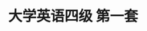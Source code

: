 ---
layout: cet
pageName: examination
title: 大学英语四级 第一套
period: 2017年06月
courseID:
description:
parts:
  - title: Writing
    length: 30
    description: （请于正式开考后半小时内完成该部分，之后将进行听力考试）
    tip: 请用黑色签字笔在答题卡 1 指定区域内作答作文题，在试题册上的作答无效！
    directions: For this part, you are allowed 30 minutes to write a short easy on <strong>your campus website to sell a bicycle you used at college</strong>. Your advertisement may include its brand, specifications/features, condition and price, and your contact information. You should write at least 120 words but no more than 180 words.
    questions:
      - title:
        type: textarea
        answer: <h5 class="text-center">A Second-hand Bicycle for Sale</h5><p class="pgh-indent">This is a classic Forever mountain bicycle, which accompanied me through my last year of college life and has to be sold as my graduation is approaching.</p><p class="pgh-indent">Specifically, designed for people loving sports, the bicycle owns many wonderful features, such as strong frames and flexible brakes, making it possible for its owner to ride fast and safely. Moreover, it can be folded, which means you can bring it into your dorm room, not afraid of your bike being stolen. In terms of its condition, despite a second-hand one, it is quite new and fully functioning because I just bought it last year and cherished it very much.</p><p class="pgh-indent">The bike only asks for 400 yuan, almost half price of those sold online, so it is a real bargain. If you have any questions about more details of the bike, please contact me at 18888888888.</p>
  - title: Listening Comprehension
    length: 25
    audio: http://k6.kekenet.com/Sound/2017/10/2017cet401.mp3
    sections:
      - title: Section A
        directions: In this section, you will hear three news reports. At the end of each news report, you will hear two or three questions. Both the news report and the questions will be spoken only once. After you hear a question, you must choose the best answer from the four choices marked A), B), C) and D). Then mark the corresponding letter on <strong>Answer Sheet 1</strong> with a single line through the centre.
        questions:
          - title: Questions 1 and 2 are based on the passage you have just heard.
            type: radio
            options:
              - answer: The man in the car was absent-minded.
                isTrue: false
              - answer: The test driver made a wrong judgement.
                isTrue: true
              - answer: The self-driving system was faulty.
                isTrue: false
              - answer: The car was moving at a fast speed.
                isTrue: false
          - title:
            type: radio
            options:
              - answer: They have done better than conventional cars.
                isTrue: false
              - answer: They have caused several severe crashes.
                isTrue: false
              - answer: They have posed a threat to other drivers.
                isTrue: false
              - answer: They have generally done quite well.
                isTrue: true
          - title: Questions 3 and 4 are based on the passage you have just heard.
            type: radio
            options:
              - answer: He works at a national park.
                isTrue: true
              - answer: He is a queen been specialist.
                isTrue: false
              - answer: He removed the beyond from the boot.
                isTrue: false
              - answer: He drove the bees away from his car.
                isTrue: false
          - title:
            type: radio
            options:
              - answer: They were looking after the queen.
                isTrue: false
              - answer: They were making a lot of noise.
                isTrue: true
              - answer: They were looking for a new box to live in.
                isTrue: false
              - answer: They were dancing in a unique way.
                isTrue: false
          - title: Questions 5 to 7 are based on the passage you have just heard.
            type: radio
            options:
              - answer: The discovery of a new species of snake.
                isTrue: true
              - answer: The second trip to a small remote island.
                isTrue: false
              - answer: The finding of 2 new species of frog.
                isTrue: false
              - answer: The latest test on rare animal species.
                isTrue: false
          - title:
            type: radio
            options:
              - answer: A poisonous snake attacked him on his field trip.
                isTrue: false
              - answer: He discovered a rare fog on a deserted.
                isTrue: false
              - answer: A snake crawled onto his head in his sleep.
                isTrue: true
              - answer: He fell from a tall palm tree by accident.
                isTrue: false
          - title:
            type: radio
            options:
              - answer: From its genes.
                isTrue: false
              - answer: From its length.
                isTrue: false
              - answer: From its origin.
                isTrue: false
              - answer: From its colour.
                isTrue: true
      - title: Section B
        directions: In this section, you will hear two long conversations. At the end of each conversation, you will hear four questions. Both the conversation and the questions will be spoken only once. After you hear a question, you must choose the best answer from the four choices marked A), B), C) and D). Then mark the corresponding letter on <strong>Answer Sheet 1</strong> with a single line through the centre.
        questions:
          - title: Questions 8 to 11 are based on the passage you have just heard.
            type: radio
            options:
              - answer: The security check takes time.
                isTrue: false
              - answer: He has to check a lot of luggage.
                isTrue: false
              - answer: His flight is leaving in less than 2 hours.
                isTrue: true
              - answer: The airport is a long way from the hotel.
                isTrue: false
          - title:
            type: radio
            options:
              - answer: In cash.
                isTrue: false
              - answer: By credit card.
                isTrue: true
              - answer: With a traveler's check.
                isTrue: false
              - answer: With his smart phone.
                isTrue: false
          - title:
            type: radio
            options:
              - answer: Give him a receipt.
                isTrue: true
              - answer: Confirm his flight.
                isTrue: false
              - answer: Look after his luggage.
                isTrue: false
              - answer: Find a porter for him.
                isTrue: false
          - title:
            type: radio
            options:
              - answer: Signing up for membership of S Hotel.
                isTrue: false
              - answer: Staying in the same hotel next time he comes.
                isTrue: false
              - answer: Loading her luggage onto the airport shuttle.
                isTrue: false
              - answer: Posting a comment on the hotel's webpage.
                isTrue: true
          - title: Questions 12 to 15 are based on the passage you have just heard.
            type: radio
            options:
              - answer: He is the only boy in his family.
                isTrue: false
              - answer: He becomes tearful in wind.
                isTrue: false
              - answer: He has stopped making terrible faces.
                isTrue: true
              - answer: He is his teacher’s favorite student.
                isTrue: false
          - title:
            type: radio
            options:
              - answer: Tell him to play in her backyard.
                isTrue: false
              - answer: Do something funny to amuse him.
                isTrue: false
              - answer: Give him some cherry stones to play with.
                isTrue: false
              - answer: Warn him of danger by making up a story.
                isTrue: true
          - title:
            type: radio
            options:
              - answer: They could break people's legs.
                isTrue: true
              - answer: They could sometimes terrify adults.
                isTrue: false
              - answer: They could fly against a strong wind.
                isTrue: false
              - answer: They could knock people unconscious.
                isTrue: false
          - title:
            type: radio
            options:
              - answer: One would get a spot on their tongues if they told a lie deliberately.
                isTrue: false
              - answer: One would have to shave their head to remove a bat in their hair.
                isTrue: true
              - answer: One would go to prison if they put a stamp on upside down.
                isTrue: false
              - answer: One would have curly hair if they ate too much stale bread.
                isTrue: false
      - title: Section C
        directions: In this section, you will hear three passages. At the end of each passage, you will hear three or four questions. Both the passage and the questions will be spoken only once. After you hear a question, you must choose the best answer from the four choices marked A), B), C) and D). Then mark the corresponding letter on <strong>Answer Sheet 1</strong> with a single line through the centre.
        questions:
          - title: Questions 16 to 18 are based on the passage you have just heard.
            type: radio
            options:
              - answer: Everything seemed to be changing.
                isTrue: true
              - answer: People were formal and disciplined.
                isTrue: false
              - answer: People were excited to go travelling overseas.
                isTrue: false
              - answer: Things from the Victorian era came back alive. 
                isTrue: false
          - title:
            type: radio
            options:
              - answer: Watching TV at home.
                isTrue: false
              - answer: Meeting people.
                isTrue: true
              - answer: Drinking coffee.
                isTrue: false
              - answer: Trying new foods.
                isTrue: false
          - title:
            type: radio
            options:
              - answer: He was interested in stylish dresses.
                isTrue: false
              - answer: He was able to take a lot of money.
                isTrue: false
              - answer: He was a student in the 1960s.
                isTrue: true
              - answer: He was a man full of imagination.
                isTrue: false
          - title: Questions 19 to 21 are based on the passage you have just heard.
            type: radio
            options:
              - answer: They avoid looking at them.
                isTrue: true
              - answer: They run away immediately.
                isTrue: false
              - answer: They show anger on their faces.
                isTrue: false
              - answer: They make threatening sounds.
                isTrue: false
          - title:
            type: radio
            options:
              - answer: It turns to its owner for help.
                isTrue: false
              - answer: It turns away to avoid conflict.
                isTrue: false
              - answer: It looks away and gets angry, too.
                isTrue: false
              - answer: It focuses its eyes on their mouths.
                isTrue: true
          - title:
            type: radio
            options:
              - answer: By observing their facial features carefully.
                isTrue: false
              - answer: By focusing on a particular body movement.
                isTrue: false
              - answer: By taking in their facial expressions as a whole.
                isTrue: true
              - answer: By interpreting different emotions in different ways.
                isTrue: false
          - title: Questions 22 to 25 are based on the passage you have just heard.
            type: radio
            options:
              - answer: They have to look for food and shelter underground.
                isTrue: false
              - answer: They take little notice of the changes in temperature.
                isTrue: false
              - answer: They resort to different means to survive the bitter cold.
                isTrue: true
              - answer: They have difficulty adapting to the changed environment.
                isTrue: false
          - title:
            type: radio
            options:
              - answer: They have their weight reduced to minimum.
                isTrue: false
              - answer: They consume the energy stored before the long sleep.
                isTrue: true
              - answer: They can maintain their heart beat at the normal rate.
                isTrue: false
              - answer: They can keep their body temperature warm and stable.
                isTrue: false
          - title:
            type: radio
            options:
              - answer: By staying in hiding places and eating very little.
                isTrue: false
              - answer: By seeking food and shelter in people's houses.
                isTrue: false
              - answer: By growing thicker hair to stay warm.
                isTrue: false
              - answer: By storing enough food beforehand.
                isTrue: true
          - title:
            type: radio
            options:
              - answer: To stay safe.
                isTrue: true
              - answer: To save energy.
                isTrue: false
              - answer: To keep company.
                isTrue: false
              - answer: To protect the young.
                isTrue: false
  - title: Reading Comprehension
    length: 40
    sections:
      - title: Section A
        directions: In this section, there is a passage with ten blanks. You are required to select one word for each blank from a list of choices given in a word bank following the passage. Read the passage through carefully before making your choices. Each choice in the bank is identified by a letter. Please mark the corresponding letter for each item on <strong>Answer Sheet 2</strong> with a single line through the centre. You may not use any of the words in the bank more than once.
        article: <p class="pgh-indent">The method for making beer has changed over time. <em>Hops</em>(啤酒花), for example, which give many a modern beer its bitter flavor, are a ____26____ recent addition to the beverage. This was first mentioned in reference to brewing in the ninth century. Now, researchers have found a ____27____ ingredient in <em>residue</em>(残留物)from 5000-year-old beer brewing equipment. While digging two pits at a site in the central plains of China, scientists discovered fragments from pots and vessels. The different shapes of the containers ____28____ they were used to brew, filter，and store beer. They may be ancient "beer-making tools," and the earliest ____29____ evidence of beer brewing in China, the researchers reported in the Proceedings of the National Academy of Sciences. To ____30____ that theory, the team examined the yellowish, dried ____31____ inside the vessels. The majority of the grains, about 80%, were from cereal crops like <em>barley</em>(大麦), and about 10% were bits of roots, ____32____ lily, which would have made the beer sweeter, the scientists say. Barley was an unexpected find; the crop was domesticated in Western Eurasia and didn’t become a ____33____ food in central China until about 2,000 years ago, according to the researchers. Based on that timing, they indicate barley may have ____34____ in the region not as food, but as ____35____ material for beer brewing.</p>
        questions:
          - title:
            type: select
            answer: I
          - title:
            type: select
            answer: N
          - title:
            type: select
            answer: M
          - title:
            type: select
            answer: C
          - title:
            type: select
            answer: O
          - title:
            type: select
            answer: J
          - title:
            type: select
            answer: E
          - title:
            type: select
            answer: L
          - title:
            type: select
            answer: A
          - title:
            type: select
            answer: G
        options:
          - answer: arrived
          - answer: consuming
          - answer: direct
          - answer: exclusively
          - answer: including
          - answer: inform
          - answer: raw
          - answer: reached
          - answer: relatively
          - answer: remains
          - answer: resources
          - answer: staple
          - answer: suggest
          - answer: surprising
          - answer: test
      - title: Section B
        directions: In this section, you are going to read a passage with ten statements attached to it. Each statement contains information given in one of the paragraphs. Identify the paragraph from which the information is derived. You may choose a paragraph more than once. Each paragraph is marked with a letter. Answer the questions by marking the corresponding letter on <strong>Answer Sheet 2</strong>.
        article: <h3 class="text-center mt-2 mb-4"><strong>The Blessing and Curse of the People Who Never Forget</strong></h3><p><em>A handful of people can recall almost every day of their lives in enormous detail一and after years of research，neuroscientists are finally beginning to understand how they do it.</em></p>
        paragraphs:
          - For most of us, memory is a mess of blurred and faded pictures of our lives. As much as we would like to cling on to our past, even the saddest moments can be washed away with time.
          - Ask Nima Veiseh what he was doing for any day in the past 15 years, however, and he will give you the details of the weather, what he was wearing, or even what side of the train he was sitting on his journey to work. "My memory is like a library of video tapes, walk-throughs of every day of my life from waking to sleeping," he explains.
          - Veiseh can even put a date on when those tapes started recording&#58; 15 December 2000, when he met his first girlfriend at his best friend's 16th birthday party. He had always had a good memory, but the thrill of young love seems to have shifted a gear in his mind&#58; from now on, he would start recording his whole life in detail. "I could tell you everything about every day after that. "
          - Needless to say, people like Veiseh are of great interest to <em>neuroscientists</em>(神经科学专家) hoping to understand the way the brain records our lives. A couple of recent papers have finally opened a window on these people's extraordinary minds. And such research might even suggest ways for us all to relive our past with greater clarity.
          - -'Highly superior autobiographical memory' (or HSAM for short), first came to light in the early 2000s, with a young woman named Jill Price. Emailing the neuroscientist and memory researcher Jim McGaugh one day, she claimed that she could recall every day of her life since the age of 12. Could he help explain her experiences?
          - McGaugh invited her to his lab, and began to test her&#58; he would give her a date and ask her to tell him about the world events on that day. True to her word, she was correct almost every time.
          - It didn't take long for magazines and documentary film-makers to come to understand her "total recall", and thanks to the subsequent media interest, a few dozen other subjects (including Veiseh) have since come forward and contacted the team at the University of California, Irvine.
          - Interestingly, their memories are highly self-centred&#58; although they can remember "autobiographical" life events in extraordinary detail, they seem to be no better than average at recalling impersonal information, such as <em>random</em>(任意选取的) lists of words. Nor are they necessarily better at remembering a round of drinks, say. And although their memories are vast, they are still likely to suffer from "false memories". Clearly, there is no such thing as a "perfect" memory—their extraordinary minds are still using the same flawed tools that the rest of us rely on. The question is, how?
          - Lawrence Patihis at the University of Southern Mississippi recently studied around 20 people with HSAM and found that they scored particularly high on two measures&#58; fantasy <em>proneness</em>(倾向)and absorption. Fantasy proneness could be considered a tendency to imagine and daydream, whereas absorption is the tendency to allow your mind to become fully absorbed in an activity—to pay complete attention to the <em>sensations</em>(感受)and the experiences. "I'm extremely sensitive to sounds, smells and visual detail," explains Nicole Donohue, who has taken part in many of these studies. "I definitely feel things more strongly than the average person. "
          - The absorption helps them to establish strong foundations for recollection, says Patihis, and the fantasy proneness means that they revisit those memories again and again in the coming weeks and months. Each time this initial memory trace is "replayed", it becomes even stronger. In some ways, you probably go through that process after a big event like your wedding day—but the difference is that thanks to their other psychological tendencies, the HSAM subjects are doing it day in, day out, for the whole of their lives.
          - Not everyone with a tendency to fantasise will develop HSAM, though, so Patihis suggests that something must have caused them to think so much about their past. "Maybe some experience in their childhood meant that they became <em>obsessed</em>(着迷)with calendars and what happened to them," says Patihis.
          - The people with HSAM I've interviewed would certainly agree that it can be a mixed blessing. On the plus side, it allows you to relive the most transformative and enriching experiences. Veiseh, for instance, travelled a lot in his youth. In his spare time, he visited the local art galleries, and the paintings are now lodged deep in his autobiographical memories.
          - -"Imagine being able to remember every painting, on every wall, in every gallery space, between nearly 40 countries," he says. "That's a big education in art by itself." With this comprehensive knowledge of the history of art, he has since become a professional painter.
          - Donohue, now a history teacher, agrees that it helped during certain parts of her education&#58; "I can definitely remember what I learned on certain days at school. I could imagine what the teacher was saying or what it looked like in the book."
          - Not everyone with HSAM has experienced these benefits，however. Viewing the past in high definition can make it very difficult to get over pain and regret. "It can be very hard to forget embarrassing moments," says Donohue. "You feel the same emotions—it is just as raw, just as fresh... You can't turn off that stream of memories, no matter how hard you try. " Veiseh agrees&#58; "It is like having these open wounds—they are just a part of you," he says.
          - This means they often have to make a special effort to lay the past to rest. Bill, for instance, often gets painful "flashbacks", in which unwanted memories intrude into his consciousness, but overall he has chosen to see it as the best way of avoiding repeating the same mistakes. "Some people are absorbed in the past but not open to new memories, but that's not the case for me. I look forward to each day and experiencing something new."
        questions:
          - title: People with HSAM have the same memory as ordinary people when it comes to impersonal information.
            type: select
            answer: H
          - title: Fantasy proneness will not necessarily cause people to develop HSAM.
            type: select
            answer: K
          - title: Veiseh began to remember the details of his everyday experiences after he met his first young love.
            type: select
            answer: C
          - title: Many more people with HSAM started to contact researchers due to the mass media.
            type: select
            answer: G
          - title: People with HSAM often have to make efforts to avoid focusing on the past.
            type: select
            answer: P
          - title: Most people do not have clear memories of past events.
            type: select
            answer: A
          - title: HSAM can be both a curse and a blessing.
            type: select
            answer: L
          - title: A young woman sought explanation from a brain scientist when she noticed her unusual memory.
            type: select
            answer: E
          - title: Some people with HSAM find it very hard to get rid of unpleasant memories.
            type: select
            answer: O
          - title: A recent study of people with HSAM reveals that they are liable to fantasy and full absorption in an activity.
            type: select
            answer: I
      - title: Section C
        directions: There are 2 passages in this section. Each passage is followed by some questions or unfinished statements. For each of them there are four choices marked A), B), C) and D). You should decide on the best choice and mark the corresponding letter on <strong>Answer Sheet 2</strong> with a single line through the centre.
        passages:
          - title: Questions 46 to 50 are based on the following passage.
            article: <p class="pgh-indent">The phrase almost completes itself&#58; midlife crisis. It's the stage in the middle of the journey when people feel youth vanishing, their prospects narrowing and death approaching.</p><p class="pgh-indent">There's only one problem with the <em>cliche</em>(套话). It isn't true.</p><p class="pgh-indent">"In fact, there is almost no hard evidence for midlife crisis other than a few small pilot studies conducted decades ago," Barbara Hagerty writes in her new book, Life Reimagined. The bulk of the research shows that there may be a pause, or a shifting of gears in the 40s or 50s, but this shift "can be exciting, rather than terrifying."</p><p class="pgh-indent">Barbara Hagerty looks at some of the features of people who turn midlife into a rebirth. They break routines, because "autopilot is death." They choose purpose over happiness—having a clear sense of purpose even reduces the risk of Alzheimer's disease. They give priority to relationships, as careers often <em>recede</em>(逐渐淡化).</p><p class="pgh-indent">Life Reimagined paints a picture of middle age that is far from gloomy. Midlife seems like the second big phase of decision-making. Your identity has been formed; you've built up your resources; and now you have the chance to take the big risks precisely because your foundation is already secure.</p><p class="pgh-indent">Karl Barth described midlife precisely this way. At middle age, he wrote, "the sowing is behind; now is the time to reap. The run has been taken; now is the time to leap. Preparation has been made; now is the time for the venture of the work itself."</p><p class="pgh-indent">The middle-aged person, Barth continued, can see death in the distance, but moves with a "measured haste" to get big new things done while there is still time.</p><p class="pgh-indent">What Barth wrote decades ago is even truer today. People are healthy and energetic longer. We have presidential candidates running for their first term in office at age 68 , 69 and 74. A longer lifespan is changing the narrative structure of life itself. What could have been considered the beginning of a descent is now a potential turning point—the turning point you are most equipped to take full advantage of.</p>
            questions:
              - title: What does the author think of the phrase "midlife crisis"?
                type: radio
                options:
                  - answer: It has led to a lot of debate.
                    isTrue: false
                  - answer: It is widely acknowledged.
                    isTrue: false
                  - answer: It is no longer fashionable.
                    isTrue: false
                  - answer: It misrepresents real life.
                    isTrue: true
              - title: How does Barbara Hagerty view midlife? 
                type: radio
                options:
                  - answer: It may be the beginning of a crisis.
                    isTrue: false
                  - answer: It can be a new phase of one's life.
                    isTrue: true
                  - answer: It can be terrifying for the unprepared.
                    isTrue: false
                  - answer: It may see old-age diseases approaching.
                    isTrue: false
              - title: How is midlife pictured in the book Life Reimagined?
                type: radio
                options:
                  - answer: It can be quite rosy.
                    isTrue: false
                  - answer: It can be burdensome.
                    isTrue: false
                  - answer: It undergoes radical transformation.
                    isTrue: true
                  - answer: It makes for the best part of one's life.
                    isTrue: false
              - title: According to Karl Barth, midlife is the time ________.
                type: radio
                options:
                  - answer: to relax
                    isTrue: false
                  - answer: to harvest
                    isTrue: true
                  - answer: to mature
                    isTrue: false
                  - answer: to reflect
                    isTrue: false
              - title: What does the author say about midlife today?
                type: radio
                options:
                  - answer: It is more meaningful than other stages of life.
                    isTrue: false
                  - answer: It is likely to change the narrative of one's life.
                    isTrue: false
                  - answer: It is more important to those with a longer lifespan.
                    isTrue: false
                  - answer: It is likely to be a critical turning point in one's life.
                    isTrue: true
          - title: Questions 51 to 55 are based on the following passage.
            article: <p class="pgh-indent">In spring, chickens start laying again, bringing a welcome source of protein at winter's end. So it's no surprise that cultures around the world celebrate spring by honoring the egg.</p><p class="pgh-indent">Some traditions are simple, like the red eggs that get baked into Greek Easter breads. Others elevate the egg into a fancy art, like the heavily jewel-covered "eggs" that were favored by the Russians starting in the 19th century.</p><p class="pgh-indent">One ancient form of egg art comes to us from Ukraine. For centuries, Ukrainians have been drawing complicated patterns on eggs. Contemporary artists have followed this tradition to create eggs that speak to the anxieties of our age&#58; Life is precious, and delicate. Eggs are, too.</p><p class="pgh-indent">"There's something about their delicate nature that appeals to me," says New Yorker cartoonist Roz Chast. Several years ago, she became interested in eggs and learned the traditional Ukrainian technique to draw her very modern characters. "I've broken eggs at every stage of the process—from the very beginning to the very, very end. "</p><p class="pgh-indent">But there's an appeal in that vulnerability. "There's part of this sickening horror of knowing you're walking on the edge with this, that I kind of like, knowing that it could all fall apart at any second" Chast's designs, such as a worried man alone in a tiny rowboat, reflect that delicateness.</p><p class="pgh-indent"></p><p class="pgh-indent">Traditional Ukrainian decorated eggs also spoke to those fears. The elaborate patterns were believed to offer protection against evil.</p><p class="pgh-indent">"There's an ancient legend that as long as these eggs are made, evil will not prevail in the world," says Joan Brander, a Canadian egg-painter who has been painting eggs for over 60 years, having learned the art from her Ukrainian relatives.</p><p class="pgh-indent">The tradition, dating back to 300 B. C., was later incorporated into the Christian church. The old symbols, however, still endure. A decorated egg with a bird on it, given to a young married couple, is a wish for children. A decorated egg thrown into the field would be a wish for a good harvest.</p>
            questions:
              - title: Why do people in many cultures prize the egg?
                type: radio
                options:
                  - answer: It is a welcome sign of the coming of spring.
                    isTrue: true
                  - answer: It is their major source of protein in winter.
                    isTrue: false
                  - answer: It can easily be made into a work of art.
                    isTrue: false
                  - answer: It can bring wealth and honor to them.
                    isTrue: false
              - title: What do we learn about the decorated "eggs" in Russia?
                type: radio
                options:
                  - answer: They are shaped like jewel cases.
                    isTrue: false
                  - answer: They are cherished by the rich.
                    isTrue: false
                  - answer: They are heavily painted in red.
                    isTrue: false
                  - answer: They are favored as a form of art.
                    isTrue: true
              - title: Why have contemporary artists continued the egg art tradition?
                type: radio
                options:
                  - answer: Eggs serve as an enduring symbol of new life.
                    isTrue: false
                  - answer: Eggs have an oval shape appealing to artists.
                    isTrue: false
                  - answer: Eggs reflect the anxieties of people today.
                    isTrue: true
                  - answer: Eggs provide a unique surface to paint on.
                    isTrue: false
              - title: Why does Chast enjoy the process of decorating eggs?
                type: radio
                options:
                  - answer: She never knows if the egg will break before the design is completed.
                    isTrue: true
                  - answer: She can add multiple details to the design to communicate her idea.
                    isTrue: false
                  - answer: She always derives great pleasure from designing something new.
                    isTrue: false
                  - answer: She is never sure what the final design will look like until the end.
                    isTrue: false
              - title: What do we learn from the passage about egg-painting?
                type: radio
                options:
                  - answer: It originated in the eastern part of Europe.
                    isTrue: false
                  - answer: It has a history of over two thousand years.
                    isTrue: true
                  - answer: It is the most time-honored form of fancy art.
                    isTrue: false
                  - answer: It is especially favored as a church decoration.
                    isTrue: false
  - title: Translation
    length: 30
    directions: For this part, you are allowed 30 minutes to translate a passage from Chinese into English. You should write your answer on <strong>Answer Sheet 2</strong>.
    questions:
      - title: 黄河是亚洲第三、世界第六长的河流。“黄”这个字描述的是其河水浑浊的颜色。黄河发源于青海，流经九个省份，最后注入渤海。黄河是中国赖以生存的几条河流之一。黄河流域(river basin)是中国古代文明的诞生地，也是中国早期历史上最繁荣的地区。然而，由于极具破坏力的洪水频发，黄河曾造成多次灾害。在过去几十年里，政府采取了各种措施防止灾害发生。
        type: textarea
        answer: The Yellow River is the third longest in Asia and the sixth longest in the world. "Yellow" describes the color of the muddy river. The river originates in Qinghai, and runs through nine provinces before it empties into the Bohai Sea. The Yellow River is one of the several rivers that sustain life and livelihood in China. The Yellow River basin is the cradle of China's ancient civilization and was once the most prosperous region in early history of China. However, the Yellow River had triggered many disasters due to frequent catastrophic floods. As such, over the past several decades, the Chinese government has taken a host of steps to prevent such disasters.
---